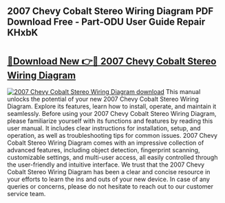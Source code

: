 ## 2007 Chevy Cobalt Stereo Wiring Diagram PDF Download Free - Part-ODU User Guide Repair KHxbK

# <h2><a href="http://dfmweo6.blite.top/?on=2007+Chevy+Cobalt+Stereo+Wiring+Diagram">🔗Download New 👉🔴 2007 Chevy Cobalt Stereo Wiring Diagram</a></h2>

[![2007 Chevy Cobalt Stereo Wiring Diagram download](https://i.imgur.com/lujVjoI.png)](http://dfmweo6.blite.top/?on=2007+Chevy+Cobalt+Stereo+Wiring+Diagram)
This manual unlocks the potential of your new 2007 Chevy Cobalt Stereo Wiring Diagram. Explore its features, learn how to install, operate, and maintain it seamlessly. Before using your 2007 Chevy Cobalt Stereo Wiring Diagram, please familiarize yourself with its functions and features by reading this user manual. It includes clear instructions for installation, setup, and operation, as well as troubleshooting tips for common issues. 2007 Chevy Cobalt Stereo Wiring Diagram comes with an impressive collection of advanced features, including object detection, fingerprint scanning, customizable settings, and multi-user access, all easily controlled through the user-friendly and intuitive interface. We trust that the 2007 Chevy Cobalt Stereo Wiring Diagram has been a clear and concise resource in your efforts to learn the ins and outs of your new device. In case of any queries or concerns, please do not hesitate to reach out to our customer service team.
